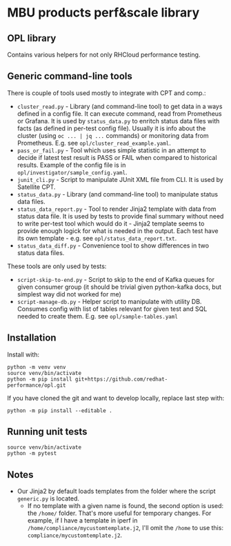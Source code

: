 MBU products perf&scale library
======================

OPL library
-----------

Contains various helpers for not only RHCloud performance testing.

Generic command-line tools
--------------------------

There is couple of tools used mostly to integrate with CPT and comp.:

* `cluster_read.py` - Library (and command-line tool) to get data in a ways
  defined in a config file. It can execute command, read from Prometheus or
  Grafana. It is used by `status_data.py` to enritch status data files with
  facts (as defined in per-test config file). Usually it is info about
  the cluster (using `oc ... | jq ...` commands) or monitoring data from
  Prometheus. E.g. see `opl/cluster_read_example.yaml`.
* `pass_or_fail.py` - Tool which uses simple statistic in an attempt to
  decide if latest test result is PASS or FAIL when compared to historical
  results. Example of the config file is in
  `opl/investigator/sample_config.yaml`.
* `junit_cli.py` - Script to manipulate JUnit XML file from CLI. It is
  used by Satellite CPT.
* `status_data.py` - Library (and command-line tool) to manipulate status
  data files.
* `status_data_report.py` - Tool to render Jinja2 template with data from
  status data file. It is used by tests to provide final summary without need
  to write per-test tool which would do it - Jinja2 template seems to provide
  enough logick for what is needed in the output. Each test have its own
  template - e.g. see `opl/status_data_report.txt`.
* `status_data_diff.py` - Convenience tool to show differences in two status
  data files.

These tools are only used by tests:

* `script-skip-to-end.py` - Script to skip to the end of Kafka queues for
  given consumer group (it should be trivial given python-kafka docs, but
  simplest way did not worked for me)
* `script-manage-db.py` - Helper script to manipulate with utility DB.
  Consumes config with list of tables relevant for given test and SQL needed
  to create them. E.g. see `opl/sample-tables.yaml`

Installation
------------

Install with:

    python -m venv venv
    source venv/bin/activate
    python -m pip install git+https://github.com/redhat-performance/opl.git

If you have cloned the git and want to develop locally, replace last step with:

    python -m pip install --editable .

Running unit tests
------------------

    source venv/bin/activate
    python -m pytest

Notes
------------------
* Our Jinja2 by default loads templates from the folder where the script `generic.py` is located. 
  * If no template with a given name is found, the second option is used: the `/home/` folder. That's more useful for temporary changes. For example, if I have a template in iperf in `/home/compliance/mycustomtemplate.j2`, I'll omit the `/home` to use this: `compliance/mycustomtemplate.j2`.
